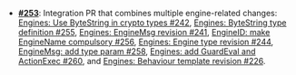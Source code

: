   -  [**#253**](https://github.com/anoma/nspec/pull/253): Integration PR that combines multiple engine-related changes: [Engines: Use ByteString in crypto types #242](https://github.com/anoma/nspec/pull/242), [Engines: ByteString type definition #255](https://github.com/anoma/nspec/pull/255), [Engines: EngineMsg revision #241](https://github.com/anoma/nspec/pull/241), [EngineID: make EngineName compulsory #256](https://github.com/anoma/nspec/pull/256), [Engines: Engine type revision #244](https://github.com/anoma/nspec/pull/244), [EngineMsg: add type param #258](https://github.com/anoma/nspec/pull/258), [Engines: add GuardEval and ActionExec #260](https://github.com/anoma/nspec/pull/260), and [Engines: Behaviour template revision #226](https://github.com/anoma/nspec/pull/226).
